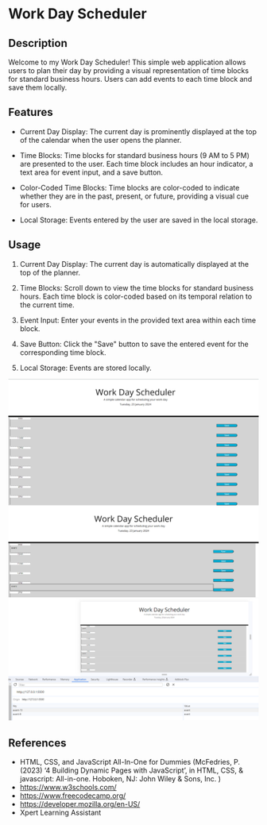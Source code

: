 # Work Day Scheduler

## Description 

Welcome to my Work Day Scheduler! This simple web application allows users to plan their day by providing a visual representation of time blocks for standard business hours. Users can add events to each time block and save them locally.

## Features

* Current Day Display: The current day is prominently displayed at the top of the calendar when the user opens the planner.

* Time Blocks: Time blocks for standard business hours (9 AM to 5 PM) are presented to the user. Each time block includes an hour indicator, a text area for event input, and a save button.

* Color-Coded Time Blocks: Time blocks are color-coded to indicate whether they are in the past, present, or future, providing a visual cue for users.

* Local Storage: Events entered by the user are saved in the local storage.

## Usage

1. Current Day Display: The current day is automatically displayed at the top of the planner.

2. Time Blocks: Scroll down to view the time blocks for standard business hours. Each time block is color-coded based on its temporal relation to the current time.

3. Event Input: Enter your events in the provided text area within each time block.

4. Save Button: Click the "Save" button to save the entered event for the corresponding time block.

5. Local Storage: Events are stored locally.

![Screenshot1.](./images/ss1.png)
![Screenshot2.](./images/ss2.png)
![Screenshot3.](./images/ss3.png)




## References

* HTML, CSS, and JavaScript All-In-One for Dummies (McFedries, P. (2023) ‘4 Building Dynamic Pages with JavaScript’, in HTML, CSS, & javascript: All-in-one. Hoboken, NJ: John Wiley & Sons, Inc. )
* https://www.w3schools.com/
* https://www.freecodecamp.org/
* https://developer.mozilla.org/en-US/
* Xpert Learning Assistant


